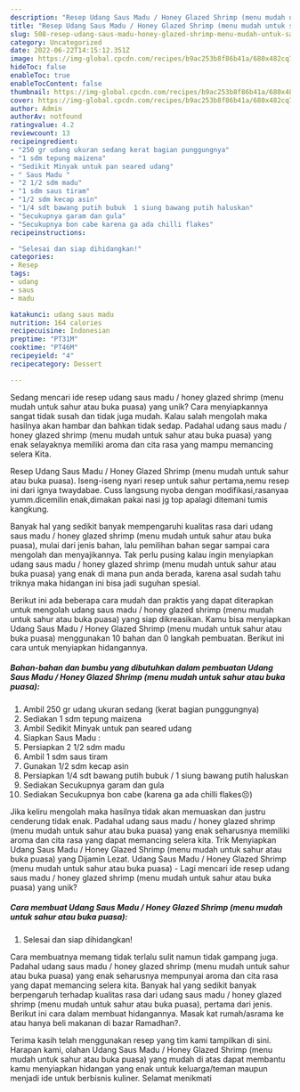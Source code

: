 ```yaml
---
description: "Resep Udang Saus Madu / Honey Glazed Shrimp (menu mudah untuk sahur atau buka puasa) yang Enak"
title: "Resep Udang Saus Madu / Honey Glazed Shrimp (menu mudah untuk sahur atau buka puasa) yang Enak"
slug: 508-resep-udang-saus-madu-honey-glazed-shrimp-menu-mudah-untuk-sahur-atau-buka-puasa-yang-enak
category: Uncategorized
date: 2022-06-22T14:15:12.351Z
image: https://img-global.cpcdn.com/recipes/b9ac253b8f86b41a/680x482cq70/udang-saus-madu-honey-glazed-shrimp-menu-mudah-untuk-sahur-atau-buka-puasa-foto-resep-utama.jpg
hideToc: false
enableToc: true
enableTocContent: false
thumbnail: https://img-global.cpcdn.com/recipes/b9ac253b8f86b41a/680x482cq70/udang-saus-madu-honey-glazed-shrimp-menu-mudah-untuk-sahur-atau-buka-puasa-foto-resep-utama.jpg
cover: https://img-global.cpcdn.com/recipes/b9ac253b8f86b41a/680x482cq70/udang-saus-madu-honey-glazed-shrimp-menu-mudah-untuk-sahur-atau-buka-puasa-foto-resep-utama.jpg
author: Admin
authorAv: notfound
ratingvalue: 4.2
reviewcount: 13
recipeingredient:
- "250 gr udang ukuran sedang kerat bagian punggungnya"
- "1 sdm tepung maizena"
- "Sedikit Minyak untuk pan seared udang"
- " Saus Madu "
- "2 1/2 sdm madu"
- "1 sdm saus tiram"
- "1/2 sdm kecap asin"
- "1/4 sdt bawang putih bubuk  1 siung bawang putih haluskan"
- "Secukupnya garam dan gula"
- "Secukupnya bon cabe karena ga ada chilli flakes"
recipeinstructions:

- "Selesai dan siap dihidangkan!"
categories:
- Resep
tags:
- udang
- saus
- madu

katakunci: udang saus madu 
nutrition: 164 calories
recipecuisine: Indonesian
preptime: "PT31M"
cooktime: "PT46M"
recipeyield: "4"
recipecategory: Dessert

---
```





Sedang mencari ide resep udang saus madu / honey glazed shrimp (menu mudah untuk sahur atau buka puasa) yang unik? Cara menyiapkannya sangat tidak susah dan tidak juga mudah. Kalau salah mengolah maka hasilnya akan hambar dan bahkan tidak sedap. Padahal udang saus madu / honey glazed shrimp (menu mudah untuk sahur atau buka puasa) yang enak selayaknya memiliki aroma dan cita rasa yang mampu memancing selera Kita.





Resep Udang Saus Madu / Honey Glazed Shrimp (menu mudah untuk sahur atau buka puasa). Iseng-iseng nyari resep untuk sahur pertama,nemu resep ini dari ignya twaydabae. Cuss langsung nyoba dengan modifikasi,rasanyaa yumm.dicemilin enak,dimakan pakai nasi jg top apalagi ditemani tumis kangkung.

Banyak hal yang sedikit banyak mempengaruhi kualitas rasa dari udang saus madu / honey glazed shrimp (menu mudah untuk sahur atau buka puasa), mulai dari jenis bahan, lalu pemilihan bahan segar sampai cara mengolah dan menyajikannya. Tak perlu pusing kalau ingin menyiapkan udang saus madu / honey glazed shrimp (menu mudah untuk sahur atau buka puasa) yang enak di mana pun anda berada, karena asal sudah tahu triknya maka hidangan ini bisa jadi suguhan spesial.






Berikut ini ada beberapa cara mudah dan praktis yang dapat diterapkan untuk mengolah udang saus madu / honey glazed shrimp (menu mudah untuk sahur atau buka puasa) yang siap dikreasikan. Kamu bisa menyiapkan Udang Saus Madu / Honey Glazed Shrimp (menu mudah untuk sahur atau buka puasa) menggunakan 10 bahan dan 0 langkah pembuatan. Berikut ini cara untuk menyiapkan hidangannya.

<!--inarticleads1-->

##### Bahan-bahan dan bumbu yang dibutuhkan dalam pembuatan Udang Saus Madu / Honey Glazed Shrimp (menu mudah untuk sahur atau buka puasa):

1. Ambil 250 gr udang ukuran sedang (kerat bagian punggungnya)
1. Sediakan 1 sdm tepung maizena
1. Ambil Sedikit Minyak untuk pan seared udang
1. Siapkan  Saus Madu :
1. Persiapkan 2 1/2 sdm madu
1. Ambil 1 sdm saus tiram
1. Gunakan 1/2 sdm kecap asin
1. Persiapkan 1/4 sdt bawang putih bubuk / 1 siung bawang putih haluskan
1. Sediakan Secukupnya garam dan gula
1. Sediakan Secukupnya bon cabe (karena ga ada chilli flakes😣)


Jika keliru mengolah maka hasilnya tidak akan memuaskan dan justru cenderung tidak enak. Padahal udang saus madu / honey glazed shrimp (menu mudah untuk sahur atau buka puasa) yang enak seharusnya memiliki aroma dan cita rasa yang dapat memancing selera kita. Trik Menyiapkan Udang Saus Madu / Honey Glazed Shrimp (menu mudah untuk sahur atau buka puasa) yang Dijamin Lezat. Udang Saus Madu / Honey Glazed Shrimp (menu mudah untuk sahur atau buka puasa) - Lagi mencari ide resep udang saus madu / honey glazed shrimp (menu mudah untuk sahur atau buka puasa) yang unik? 

<!--inarticleads2-->

##### Cara membuat Udang Saus Madu / Honey Glazed Shrimp (menu mudah untuk sahur atau buka puasa):


1. Selesai dan siap dihidangkan!

Cara membuatnya memang tidak terlalu sulit namun tidak gampang juga. Padahal udang saus madu / honey glazed shrimp (menu mudah untuk sahur atau buka puasa) yang enak seharusnya mempunyai aroma dan cita rasa yang dapat memancing selera kita. Banyak hal yang sedikit banyak berpengaruh terhadap kualitas rasa dari udang saus madu / honey glazed shrimp (menu mudah untuk sahur atau buka puasa), pertama dari jenis. Berikut ini cara dalam membuat hidangannya. Masak kat rumah/asrama ke atau hanya beli makanan di bazar Ramadhan?. 

Terima kasih telah menggunakan resep yang tim kami tampilkan di sini. Harapan kami, olahan Udang Saus Madu / Honey Glazed Shrimp (menu mudah untuk sahur atau buka puasa) yang mudah di atas dapat membantu kamu menyiapkan hidangan yang enak untuk keluarga/teman maupun menjadi ide untuk berbisnis kuliner. Selamat menikmati
